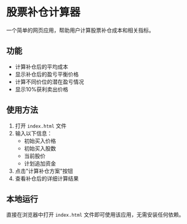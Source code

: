 # 股票补仓计算器

一个简单的网页应用，帮助用户计算股票补仓成本和相关指标。

## 功能

- 计算补仓后的平均成本
- 显示补仓后的盈亏平衡价格
- 计算不同价位的潜在盈亏情况
- 显示10%获利卖出价格

## 使用方法

1. 打开 `index.html` 文件
2. 输入以下信息：
   - 初始买入价格
   - 初始买入股数
   - 当前股价
   - 计划追加资金
3. 点击"计算补仓方案"按钮
4. 查看补仓后的详细计算结果

## 本地运行

直接在浏览器中打开 `index.html` 文件即可使用该应用，无需安装任何依赖。 